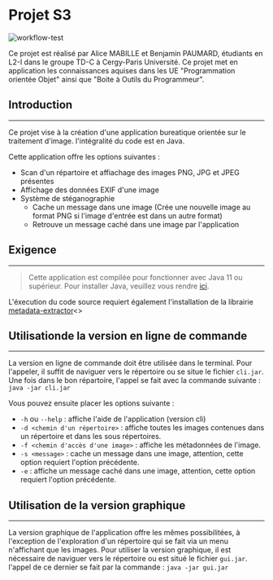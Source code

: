 # Projet S3

![workflow-test](https://github.com/benjaero/Image-Process/actions/workflows/maven-test.yml/badge.svg)

Ce projet est réalisé par Alice MABILLE et Benjamin PAUMARD, étudiants en L2-I dans le groupe TD-C à Cergy-Paris Université. Ce projet met en application les connaissances aquises dans les UE "Programmation orientée Objet" ainsi que "Boite à Outils du Programmeur".

## Introduction
---
Ce projet vise à la création d'une application bureatique orientée sur le traitement d'image. l'intégralité du code est en Java.

Cette application offre les options suivantes :
* Scan d'un répartoire et affiachage des images PNG, JPG et JPEG présentes
* Affichage des données EXIF d'une image
* Système de stéganographie
  * Cache un message dans une image (Crée une nouvelle image au format PNG si l'image d'entrée est dans un autre format)
  * Retrouve un message caché dans une image par l'application

## Exigence
---
> Cette application est compilée pour fonctionner avec Java 11 ou supérieur. Pour installer Java, veuillez vous rendre [ici](https://www.oracle.com/java/technologies/downloads/).

L'éxecution du code source requiert également l'installation de la librairie [metadata-extractor](https://github.com/drewnoakes/metadata-extractor)<>


## Utilisationde la version en ligne de commande
---
La version en ligne de commande doit être utilisée dans le terminal. Pour l'appeler, il suffit de naviguer vers le répertoire ou se situe le fichier `cli.jar`. Une fois dans le bon répartoire, l'appel se fait avec la commande suivante :  `java -jar cli.jar`

Vous pouvez ensuite placer les options suivante :
* `-h` ou `--help` : affiche l'aide de l'application (version cli)
* `-d <chemin d'un répertoire>` : affiche toutes les images contenues dans un répertoire et dans les sous répertoires.
* `-f <chemin d'accès d'une image>` : affiche les métadonnées de l'image.
* `-s <message>` : cache un message dans une image, attention, cette option requiert l'option précédente. 
* `-e` : affiche un message caché dans une image, attention, cette option requiert l'option précédente. 

## Utilisation de la version graphique
---
La version graphique de l'application offre les mêmes possibilitées, à l'exception de l'exploration d'un répertoire qui se fait via un menu n'affichant que les images. Pour utiliser la version graphique, il est nécessaire de naviguer vers le répertoire ou est situé le fichier `gui.jar`. l'appel de ce dernier se fait par la commande : `java -jar gui.jar`
